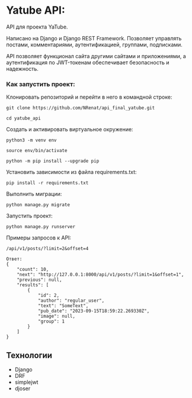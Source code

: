 # Yatube API:
API для проекта YaTube.

Написано на Django и Django REST Framework. Позволяет управлять постами, комментариями, аутентификацией, группами, подписками.

API позволяет функционал сайта другими сайтами и приложениями, а аутентификация по JWT-токенам обеспечивает безопасность и надежность.

### Как запустить проект:

Клонировать репозиторий и перейти в него в командной строке:

```
git clone https://github.com/NRenat/api_final_yatube.git
```

```
cd yatube_api
```

Cоздать и активировать виртуальное окружение:

```
python3 -m venv env
```

```
source env/bin/activate
```

```
python -m pip install --upgrade pip
```

Установить зависимости из файла requirements.txt:

```
pip install -r requirements.txt
```

Выполнить миграции:

```
python manage.py migrate
```

Запустить проект:

```
python manage.py runserver
```

Примеры запросов к API:

```
/api/v1/posts/?limit=2&offset=4 

Ответ:
{
    "count": 10,
    "next": "http://127.0.0.1:8000/api/v1/posts/?limit=1&offset=1",
    "previous": null,
    "results": [
        {
            "id": 2,
            "author": "regular_user",
            "text": "SomeText",
            "pub_date": "2023-09-15T18:59:22.269330Z",
            "image": null,
            "group": 1
        }
    ]
}
```

## Технологии
* Django
* DRF
* simplejwt
* djoser